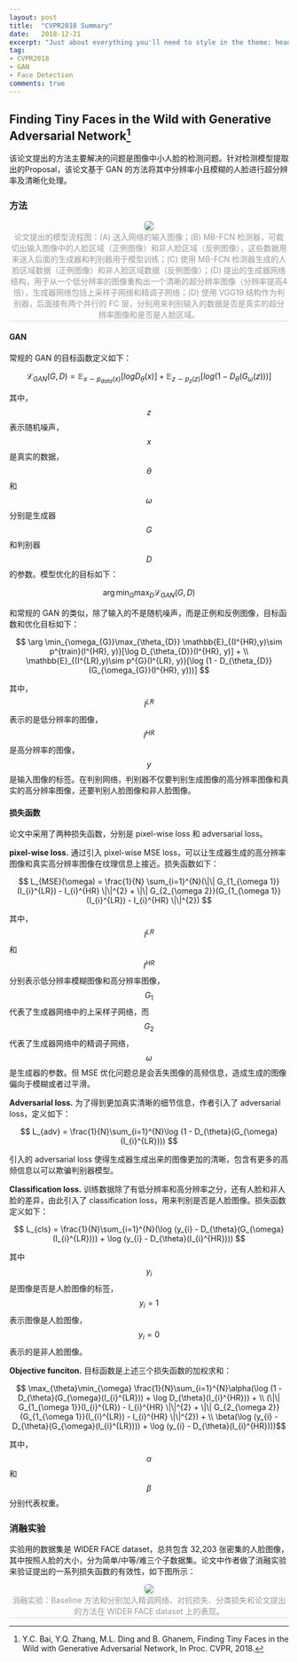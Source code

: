 ```yaml
---
layout: post
title:  "CVPR2018 Summary"
date:   2018-12-21
excerpt: "Just about everything you'll need to style in the theme: headings, paragraphs, blockquotes, tables, code blocks, and more."
tag:
- CVPR2018 
- GAN
- Face Detection
comments: true
---
```


## Finding Tiny Faces in the Wild with Generative Adversarial Network[^1]

该论文提出的方法主要解决的问题是图像中小人脸的检测问题。针对检测模型提取出的Proposal，该论文基于 GAN 的方法将其中分辨率小且模糊的人脸进行超分辨率及清晰化处理。

### 方法

<center>
    <img style="border-radius: 0.3125em;
    box-shadow: 0 2px 4px 0 rgba(34,36,38,.12),0 2px 10px 0 rgba(34,36,38,.08);" 
    src="http://cuijyer-images.oss-cn-beijing.aliyuncs.com/20181221_cvpr2018_summary_1.png">
    <br>
    <div style="color:orange; border-bottom: 1px solid #d9d9d9;
    display: inline-block;
    color: #999;
    padding: 2px;">论文提出的模型流程图：(A) 送入网络的输入图像；(B)  MB-FCN 检测器，可裁切出输入图像中的人脸区域（正例图像）和非人脸区域（反例图像），这些数据用来送入后面的生成器和判别器用于模型训练；(C) 使用 MB-FCN 检测器生成的人脸区域数据（正例图像）和非人脸区域数据（反例图像）；(D) 提出的生成器网络结构，用于从一个低分辨率的图像重构出一个清晰的超分辨率图像（分辨率提高4倍），生成器网络包括上采样子网络和精调子网络；(D) 使用 VGG19 结构作为判别器，后面接有两个并行的 FC 层，分别用来判别输入的数据是否是真实的超分辨率图像和是否是人脸区域。</div>
</center>

#### GAN

常规的 GAN 的目标函数定义如下：

$$ \mathcal{L}_{GAN}(G, D) = \mathbb{E}_{x\sim p_{data}(x)}[log D_{\theta}(x)] + \mathbb{E}_{z\sim p_{z}(z)}[log(1 - D_{\theta}(G_{\omega}(z)))] $$

其中，$$z$$ 表示随机噪声，$$x$$ 是真实的数据，$$\theta$$ 和 $$\omega$$ 分别是生成器 $$G$$ 和判别器 $$D$$ 的参数。模型优化的目标如下：

$$ \arg \min_{G}\max_{D} \mathcal{L}_{GAN}(G, D) $$

和常规的 GAN 的类似，除了输入的不是随机噪声，而是正例和反例图像，目标函数和优化目标如下：

$$ \arg \min_{\omega_{G}}\max_{\theta_{D}} \mathbb{E}_{(I^{HR},y)\sim p^{train}(I^{HR}, y)}[\log D_{\theta_{D}}(I^{HR}, y)] + \\
\mathbb{E}_{(I^{LR},y)\sim p^{G}(I^{LR}, y)}[\log (1 - D_{\theta_{D}}(G_{\omega_{G}}(I^{HR}, y)))] $$

其中，$$I^{LR}$$ 表示的是低分辨率的图像，$$I^{HR}$$ 是高分辨率的图像，$$y$$ 是输入图像的标签。在判别网络，判别器不仅要判别生成图像的高分辨率图像和真实的高分辨率图像，还要判别人脸图像和非人脸图像。

#### 损失函数

论文中采用了两种损失函数，分别是 pixel-wise loss 和 adversarial loss。


**pixel-wise loss.** 通过引入 pixel-wise MSE loss，可以让生成器生成的高分辨率图像和真实高分辨率图像在纹理信息上接近。损失函数如下：

$$ L_{MSE}(\omega) = \frac{1}{N} \sum_{i=1}^{N}(\|\| G_{1_{\omega 1}}(I_{i}^{LR}) - I_{i}^{HR} \|\|^{2} + \|\| G_{2_{\omega 2}}(G_{1_{\omega 1}}(I_{i}^{LR}) - I_{i}^{HR} \|\|^{2}) $$

其中，$$ I^{LR} $$ 和 $$ I^{HR} $$ 分别表示低分辨率模糊图像和高分辨率图像，$$ G_{1} $$ 代表了生成器网络中的上采样子网络，而 $$G_{2}$$ 代表了生成器网络中的精调子网络，$$\omega$$ 是生成器的参数。但 MSE 优化问题总是会丢失图像的高频信息，造成生成的图像偏向于模糊或者过平滑。

**Adversarial loss.** 为了得到更加真实清晰的细节信息，作者引入了 adversarial loss，定义如下：

$$ L_{adv} = \frac{1}{N}\sum_{i=1}^{N}\log (1 - D_{\theta}(G_{\omega}(I_{i}^{LR}))) $$

引入的 adversarial loss 使得生成器生成出来的图像更加的清晰，包含有更多的高频信息以可以欺骗判别器模型。

**Classification loss.** 训练数据除了有低分辨率和高分辨率之分，还有人脸和非人脸的差异，由此引入了 classification loss，用来判别是否是人脸图像。损失函数定义如下：

$$ L_{cls} = \frac{1}{N}\sum_{i=1}^{N}(\log (y_{i} - D_{\theta}(G_{\omega}(I_{i}^{LR}))) + \log (y_{i} - D_{\theta}(I_{i}^{HR}))) $$

其中 $$y_{i}$$ 是图像是否是人脸图像的标签，$$y_{i}=1$$ 表示图像是人脸图像，$$y_{i}=0$$ 表示的是非人脸图像。

**Objective funciton.** 目标函数是上述三个损失函数的加权求和：

$$ \max_{\theta}\min_{\omega} \frac{1}{N}\sum_{i=1}^{N}\alpha(\log (1 - D_{\theta}(G_{\omega}(I_{i}^{LR})) +  \log D_{\theta}(I_{i}^{HR})) + \\ 
(\|\| G_{1_{\omega 1}}(I_{i}^{LR}) - I_{i}^{HR} \|\|^{2} + \|\| G_{2_{\omega 2}}(G_{1_{\omega 1}}(I_{i}^{LR}) - I_{i}^{HR} \|\|^{2}) + \\ 
\beta(\log (y_{i} - D_{\theta}(G_{\omega}(I_{i}^{LR}))) + \log (y_{i} - D_{\theta}(I_{i}^{HR})))$$

其中，$$\alpha$$ 和 $$\beta$$ 分别代表权重。

### 消融实验

实验用的数据集是 WIDER FACE dataset，总共包含 32,203 张密集的人脸图像，其中按照人脸的大小，分为简单/中等/难三个子数据集。论文中作者做了消融实验来验证提出的一系列损失函数的有效性，如下图所示：
<center>
    <img style="border-radius: 0.3125em;
    box-shadow: 0 2px 4px 0 rgba(34,36,38,.12),0 2px 10px 0 rgba(34,36,38,.08);" 
    src="http://cuijyer-images.oss-cn-beijing.aliyuncs.com/20181221_cvpr2018_summary_2.png">
    <br>
    <div style="color:orange; border-bottom: 1px solid #d9d9d9;
    display: inline-block;
    color: #999;
    padding: 2px;">消融实验：Baseline 方法和分别加入精调网络、对抗损失、分类损失和论文提出的方法在 WIDER FACE dataset 上的表现。</div>
</center>


[^1]: Y.C. Bai, Y.Q. Zhang, M.L. Ding and B. Ghanem, Finding Tiny Faces in the Wild with Generative Adversarial Network, In Proc. CVPR, 2018.